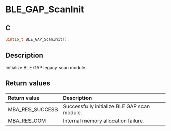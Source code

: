 # BLE_GAP_ScanInit

## C

```c
uint16_t BLE_GAP_ScanInit();
```

## Description

Initialize BLE GAP legacy scan module.

## Return values

|Return value|Description|
|:---|:---|
MBA_RES_SUCCESS|Successfully initialize BLE GAP scan module.|
MBA_RES_OOM|Internal memory allocation failure.|

